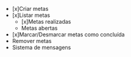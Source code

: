 - [x]Criar metas
- [x]Listar metas
  - [x]Metas realizadas
  - Metas abertas
- [x]Marcar/Desmarcar metas como concluída
- Remover metas
- Sistema de mensagens